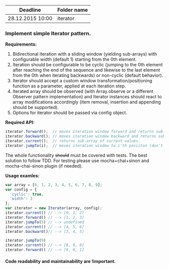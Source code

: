 | Deadline | Folder name |
|----------|-------------|
| 28.12.2015 10:00| iterator |

### Implement simple Iterator pattern.

**Requirements:**

1. Bidirectional iteration with a sliding window (yielding sub-arrays) with configurable width (default 1) starting from the 0th element.
2. Iteration should be configurable to be cyclic (jumping to the 0th element after reaching the end of the sequence and likewise to the last element from the 0th when iterating backwards) or non-cyclic (default behavior).
3. Iterator should accept a custom window transformation/positioning function as a parameter, applied at each iteration step.
4. Iterated array should be observed (with Array.observe or a different Observer pattern implementation) and Iterator instances should react to array modifications accordingly (item removal, insertion and appending should be supported).
5. Options for iterator should be passed via config object.

**Required API:**
```javascript
iterator.forward();  // moves iteration window forward and returns sub-array of current values.
iterator.backward(); // moves iteration window backward and returns sub-array of current values.
iterator.current();  // returns sub-array of current values.
iterator.jumpTo(i);  // moves iteration window to i'th posiiton (don't return values).
```

The whole functionality ~~should~~ must be covered with tests. The best solution to follow TDD.
For testing please use mocha+chai+sinon and mocha-chai-sinon plugin (if needed).

**Usage examles:**
```javascript
var array = [0, 1, 2, 3, 4, 5, 6, 7, 8, 9];
var config = {
  'cyclic': true,
  'width': 3
};
var iterator = new Iterator(array, config);
iterator.current() // --> [0, 1, 2]
iterator.forward() // --> [1, 2, 3]
iterator.jumpTo(5) // --> undefined
iterator.current() // --> [4, 5, 6]
iterator.backward()// --> [3, 4, 5]

iterator.jumpTo(9)
iterator.current() // --> [8, 9, 0]
iterator.forward() // --> [9, 0, 1]
```

#### Code readability and maintainability are !important.